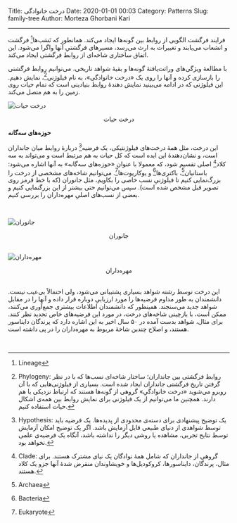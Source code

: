 Title: درخت خانوادگی
Date: 2020-01-01 00:03
Category: Patterns
Slug: family-tree 
Author: Morteza Ghorbani Kari

------
فرایند فرگشت الگویی از روابط بین گونه‌ها ایجاد می‌کند. همانطور که نَسَب‌ها[^۱] فرگشت و انشعاب می‌یابند و تغییرات به ارث می‌رسد، مسیرهای فرگشتیِ آنها واگرا می‌شود. این اتفاق ساختاری شاخه‌ای از روابط فرگشتی ایجاد می‌کند.

با مطالعهٔ ویژگی‌های وراثت‌یافتهٔ گونه‌ها و بقیهٔ شواهد تاریخی، می‌توانیم روابط فرگشتی را بازسازی کرده و آنها را روی یک «درخت خانوادگی»، به نام  فیلوژنی[^۲]، نمایش دهیم. این فیلوژنی که در ادامه می‌بینید نمایش دهندهٔ روابط بنیادینی است که تمام حیات روی زمین را به هم متصل می‌کند.

![درخت حیات]({static}/images/4-1.gif)
<center>درخت حیات</center>

**حوزه‌های سه‌گانه**

این درخت، مثل همهٔ درخت‌های فیلوژنتیکی، یک فرضیه[^۳] دربارهٔ روابط میان جانداران است، و نشان‌دهندهٔ این ایده است که کل حیات به هم مرتبط است و می‌تواند به سه کلاد[^۴] اصلی تقسیم شود، که معمولا با عنوان «حوزه‌های سه‌گانه» به آنها اشاره می‌شود: باستانیان[^۵]، باکتری‌ها[^۶] و یوکاریوت‌ها‌[^۷]. می‌توانیم شاخه‌های مشخصی از درخت را بزرگ‌نمایی کنیم تا فیلوژنیِ نسب خاصی را بکاویم، مثل جانوران (که با خط قرمز روی تصویر قبل مشخص شده است). سپس می‌توانیم حتی بیشتر از این بزرگنمایی کنیم و بعضی از نسب‌های اصلیِ مهره‌داران را بررسی کنیم.

<br>

![جانوران]({static}/images/4-2.gif)
<center>جانوران</center>

<br>

![مهره‌داران]({static}/images/4-3.gif)
<center>مهره‌داران</center>

<br>

این درخت توسط رشته شواهد بسیاری پشتیبانی می‌شود، ولی احتمالاً بی‌عیب نیست. دانشمندان به طور مداوم فرضیه‌ها را مورد ارزیابیِ دوباره قرار داده و آنها را در مقابل شواهد جدید می‌سنجند. همینطور که دانشمندان اطلاعات بیشتری جمع‌آوری می‌کنند، ممکن است، با بازچینی شاخه‌های درخت، در مورد این فرضیه‌های خاص تجدید نظر کنند. برای مثال، شواهد بدست آمده در ۵۰ سال اخیر به این اشاره دارد که پرندگان دایناسور هستند، و اصلاح چندین شاخهٔ مربوط به مهره‌داران را در پی داشته است.

<br>

[^۱]: Lineage
[^۲]: Phylogeny: روابط فرگشتی بین جانداران؛ ساختار شاخه‌ای نسب‌ها که با در نظر گرفتن تاریخ فرگشتی جانداران ایجاد شده است. بسیاری از فیلوژنی‌هایی که با آن روبرو می‌شوید «درخت خانوادگیِ» گروهی از گونه‌ها هستند که ارتباط نزدیکی با هم دارند. همچنین ما می‌توانیم از یک فیلوژنی برای نمایش روابط بین همه‌ی اشکال حیات استفاده کنیم.
[^۳]: Hypothesis: یک توضیح پیشنهادی برای دسته‌ی محدودی از پدیده‌ها. یک فرضیه باید توسط شواهدی از دنیای طبیعی قابل آزمایش باشد. اگر یک توضیح امکان آزمایش توسط نتایج تجربی، مشاهده یا روشی دیگر را نداشته باشد، آنگاه یک فرضیه‌ی علمی نخواهد بود.
[^۴]: Clade: گروهی از جانداران که شامل همهٔ نوادگان یک نیای مشترک هستند. برای مثال، پرندگان، دایناسورها، کروکودیل‌ها و خویشاوندان منقرض شدهٔ آنها جزو یک کلاد هستند.
[^۵]: Archaea
[^۶]: Bacteria
[^۷]: Eukaryote